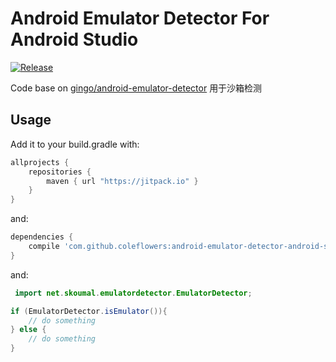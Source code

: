 Android Emulator Detector For Android Studio 
=========================

[![Release](https://jitpack.io/v/coleflowers/android-emulator-detector-android-studio.svg)](https://jitpack.io/#coleflowers/android-emulator-detector-android-studio)

Code base on [gingo/android-emulator-detector][1] 
用于沙箱检测

Usage
-----

Add it to your build.gradle with:
```gradle
allprojects {
    repositories {
        maven { url "https://jitpack.io" }
    }
}
```
and:

```gradle
dependencies {
    compile 'com.github.coleflowers:android-emulator-detector-android-studio:1.0.2'
}
```

and:
```java
 import net.skoumal.emulatordetector.EmulatorDetector;
```
```java
if (EmulatorDetector.isEmulator()){
    // do something
} else {
    // do something
}
```

  [1]: https://github.com/gingo/android-emulator-detector